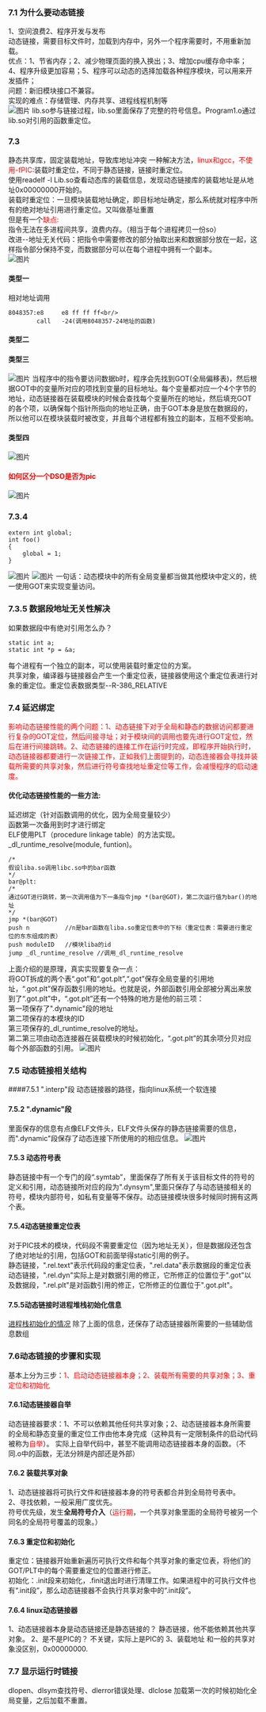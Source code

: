 ### 7.1 为什么要动态链接
1、空间浪费2、程序开发与发布<br/>
动态链接，需要目标文件时，加载到内存中，另外一个程序需要时，不用重新加载。<br/>
优点：1、节省内存；2、减少物理页面的换入换出；3、增加cpu缓存命中率；4、程序升级更加容易；5、程序可以动态的选择加载各种程序模块，可以用来开发插件；<br/>
问题：新旧模块接口不兼容。<br/>
实现的难点：存储管理、内存共享、进程线程机制等<br/>
![图片](./第七章图/动态链接过程.png)
lib.so参与链接过程，lib.so里面保存了完整的符号信息。Program1.o通过lib.so对引用的函数重定位。<br/>
### 7.3
静态共享库，固定装载地址，导致库地址冲突
一种解决方法，<font color='red'>linux和gcc，不使用-fPIC</font>:装载时重定位，不同于静态链接，链接时重定位。<br/>
使用readelf -l Lib.so查看动态库的装载信息，发现动态链接库的装载地址是从地址0x00000000开始的。  
装载时重定位：一旦模块装载地址确定，即目标地址确定，那么系统就对程序中所有的绝对地址引用进行重定位。又叫做基址重置<br/>
但是有一个<font color='red'>缺点:</font><br/>
指令无法在多进程间共享，浪费内存。（相当于每个进程拷贝一份so）<br/>
改进--地址无关代码：把指令中需要修改的部分抽取出来和数据部分放在一起，这样指令部分保持不变，而数据部分可以在每个进程中拥有一个副本。<br/>
![图片](./第七章图/4种寻址模式.png)
#### 类型一
相对地址调用<br/>
```
8048357:e8     e8 ff ff ff<br/>
        call   -24(调用8048357-24地址的函数)
```
#### 类型二
#### 类型三
![图片](./第七章图/模块间的数据访问.png)
当程序中的指令要访问数据b时，程序会先找到GOT(全局偏移表)，然后根据GOT中的变量所对应的项找到变量的目标地址。每个变量都对应一个4个字节的地址，动态链接器在装载模块的时候会查找每个变量所在的地址，然后填充GOT的各个项，以确保每个指针所指向的地址正确，由于GOT本身是放在数据段的，所以他可以在模块装载时被改变，并且每个进程都有独立的副本，互相不受影响。<br/>
#### 类型四

![图片](./第七章图/表7-1.各种地址引用方式.png)
#### <font color='red'>如何区分一个DSO是否为pic</font>
![图片](./第七章图/如何区分一个DSO是否为pic.png)
### 7.3.4
```
extern int global;
int foo()
{
    global = 1;
}
```
![图片](./第七章图/无法判断全局变量是否是跨模块调用.png)
![图片](./第七章图/无法判断全局变量是否是跨模块调用的解决方法.png)
一句话：动态模块中的所有全局变量都当做其他模块中定义的，统一使用GOT来实现变量访问。<br/>
### 7.3.5 数据段地址无关性解决
如果数据段中有绝对引用怎么办？<br/>
```
static int a;
static int *p = &a;
```
每个进程有一个独立的副本，可以使用装载时重定位的方案。<br/>
共享对象，编译器与链接器会产生一个重定位表，链接器使用这个重定位表进行对象的重定位。重定位表数据类型--R-386_RELATIVE
### 7.4 延迟绑定
<font color='red'>影响动态链接性能的两个问题：1、动态链接下对于全局和静态的数据访问都要进行复杂的GOT定位，然后间接寻址；对于模块间的调用也要先进行GOT定位，然后在进行间接跳转。2、动态链接的连接工作在运行时完成，即程序开始执行时，动态链接器都要进行一次链接工作，正如我们上面提到的，动态连接器会寻找并装载所需要的共享对象，然后进行符号查找地址重定位等工作，会减慢程序的启动速度。</font>
#### 优化动态链接性能的一些方法:
延迟绑定（针对函数调用的优化，因为全局变量较少）<br/>
函数第一次备用到时才进行绑定<br/>
ELF使用PLT（procedure linkage table）的方法实现。_dl_runtime_resolve(module, funtion)。
```
/*
假设liba.so调用libc.so中的bar函数
*/
bar@plt:
/*
通过GOT进行跳转，第一次调用值为下一条指令jmp *(bar@GOT)，第二次运行值为bar()的地址
*/
jmp *(bar@GOT)
push n          //n是bar函数在liba.so重定位表中的下标（重定位表：需要进行重定位的东东组成的表）
push moduleID   //模块liba的id
jump _dl_runtime_resolve //调用_dl_runtime_resolve
```
上面介绍的是原理，真实实现要复杂一点：<br/>
将GOT拆成的两个表“.got”和“.got.plt”,“.got”保存全局变量的引用地址，“.got.plt”保存函数引用的地址。也就是说，外部函数引用全部被分离出来放到了“.got.plt”中，“.got.plt”还有一个特殊的地方是他的前三项：<br/>
第一项保存了".dynamic"段的地址<br/>
第二项保存的本模块的ID<br/>
第三项保存的_dl_runtime_resolve的地址。<br/>
第二第三项由动态连接器在装载模块的时候初始化，“.got.plt”的其余项分贝对应每个外部函数的引用。
![图片](./第七章图/GOT中的PLT数据结构.png)
### 7.5 动态链接相关结构
####7.5.1 ".interp"段
动态链接器的路径，指向linux系统一个软连接
#### 7.5.2 ".dynamic"段
里面保存的信息有点像ELF文件头，ELF文件头保存的静态链接需要的信息，而".dynamic"段保存了动态连接下所使用的的相应信息。
![图片](./第七章图/表7-2.png)
#### 7.5.3 动态符号表
静态链接中有一个专门的段“.symtab”，里面保存了所有关于该目标文件的符号的定义和引用，动态链接所对应的段为".dynsym",里面只保存了与动态链接相关的符号，模块内部符号，如私有变量等不保存。动态链接模块很多时候同时拥有这两个表。<br/>
#### 7.5.4动态链接重定位表
对于PIC技术的模块，代码段不需要重定位（因为地址无关），但是数据段还包含了绝对地址的引用，包括GOT和前面举得static引用的例子。<br/>
静态链接，".rel.text"表示代码段的重定位表，".rel.data"表示数据段的重定位表<br/>
动态链接，".rel.dyn"实际上是对数据引用的修正，它所修正的位置位于".got"以及数据段，".rel.plt"是对函数引用的修正，它所修正的位置位于".got.plt"。<br/>
#### 7.5.5动态链接时进程堆栈初始化信息
[进程栈初始化的情况](./第六章%20可执行文件的装载与进程.md#6.4.5进程栈初始化)
除了上面的信息，还保存了动态链接器所需要的一些辅助信息数组
### 7.6动态链接的步骤和实现
基本上分为三步：<font color='red'>1、启动动态链接器本身；2、装载所有需要的共享对象；3、重定位和初始化</font>
#### 7.6.1动态链接器自举
动态链接器要求：1、不可以依赖其他任何共享对象；2、动态链接器本身所需要的全局和静态变量的重定位工作由他本身完成（这种具有一定限制条件的启动代码被称为<font color='red'>自举</font>）。
实际上自举代码中，甚至不能调用动态链接器本身的函数。（不同.o中的函数，无法分辨是内部还是外部）<br/>
#### 7.6.2 装载共享对象
1、动态链接器将可执行文件和链接器本身的符号表都合并到全局符号表中。<br/>
2、寻找依赖，一般采用广度优先。<br/>
符号优先级，发生**全局符号介入**（<font color='red'>运行期</font>，一个共享对象里面的全局符号被另一个同名的全局符号覆盖的现象。）
#### 7.6.3 重定位和初始化
重定位：链接器开始重新遍历可执行文件和每个共享对象的重定位表，将他们的GOT/PLT中的每个需要重定位的位置进行修正。<br/>
初始化：.init段来初始化，.finit退出时进行清理工作。如果进程中的可执行文件也有“.init段”，那么动态链接器不会执行共享对象中的“.init段”。
#### 7.6.4 linux动态链接器
1、动态链接器本身是动态链接还是静态链接的？
静态链接，他不能依赖其他共享对象。
2、是不是PIC的？
不关键，实际上是PIC的
3、装载地址
和一般的共享对象没区别，0x00000000.
### 7.7 显示运行时链接
dlopen、dlsym查找符号、dlerror错误处理、dlclose
加载第一次的时候初始化全局变量，之后加载不重置。